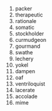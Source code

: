 01. packer
02. therapeutic
03. rationale
04. somatic
05. stockholder
06. curmudgeon
07. gourmand
08. swathe
09. lechery
10. yokel
11. dampen
12. oaf
13. ventriloquist
14. lacerate
15. accolade
16. mime
